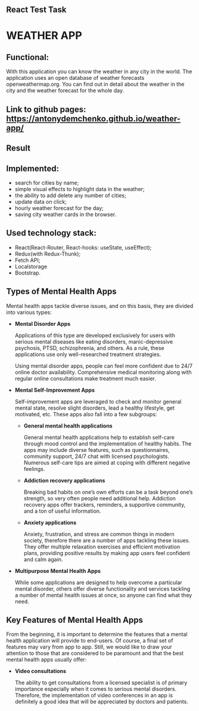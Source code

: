 ## React Test Task
# WEATHER APP

## Functional:
With this application you can know the weather in any city in the world. The application uses an open database of weather forecasts openweathermap.org. You can find out in detail about the weather in the city and the weather forecast for the whole day.

## Link to github pages: https://antonydemchenko.github.io/weather-app/

## Result
## Implemented:
- search for cities by name;
- simple visual effects to highlight data in the weather;
- the ability to add delete any number of cities;
- update data on click;
- hourly weather forecast for the day;
- saving city weather cards in the browser.

## Used technology stack:
 - React(React-Router, React-hooks: useState, useEffect);
 - Redux(with Redux-Thunk);
 - Fetch API;
 - Localstorage
 - Bootstrap.

## Types of Mental Health Apps

Mental health apps tackle diverse issues, and on this basis, they are divided into various types:

- **Mental Disorder Apps**

  Applications of this type are developed exclusively for users with serious mental diseases like eating disorders, manic-depressive psychosis, PTSD, schizophrenia, and others. As a rule, these applications use only well-researched treatment strategies.

  Using mental disorder apps, people can feel more confident due to 24/7 online doctor availability. Comprehensive medical monitoring along with regular online consultations make treatment much easier.

- **Mental Self-Improvement Apps**

  Self-improvement apps are leveraged to check and monitor general mental state, resolve slight disorders, lead a healthy lifestyle, get motivated, etc. These apps also fall into a few subgroups:

  - **General mental health applications**

      General mental health applications help to establish self-care through mood control and the implementation of healthy habits. The apps may include diverse features, such as questionnaires, community support, 24/7 chat with licensed psychologists. Numerous self-care tips are aimed at coping with different negative feelings.

  - **Addiction recovery applications**

      Breaking bad habits on one’s own efforts can be a task beyond one’s strength, so very often people need additional help. Addiction recovery apps offer trackers, reminders, a supportive community, and a ton of useful information.

  - **Anxiety applications**

      Anxiety, frustration, and stress are common things in modern society, therefore there are a number of apps tackling these issues. They offer multiple relaxation exercises and efficient motivation plans, providing positive results by making app users feel confident and calm again.

- **Multipurpose Mental Health Apps**

  While some applications are designed to help overcome a particular mental disorder, others offer diverse functionality and services tackling a number of mental health issues at once, so anyone can find what they need.

## Key Features of Mental Health Apps

From the beginning, it is important to determine the features that a mental health application will provide to end-users. Of course, a final set of features may vary from app to app. Still, we would like to draw your attention to those that are considered to be paramount and that the best mental health apps usually offer:

- **Video consultations**

  The ability to get consultations from a licensed specialist is of primary importance especially when it comes to serious mental disorders. Therefore, the implementation of video conferences in an app is definitely a good idea that will be appreciated by doctors and patients.
